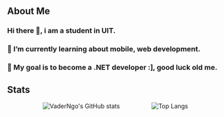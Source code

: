 <h2>About Me</h2>

### Hi there 👋, i am a student in UIT.

### 🔎 I’m currently learning about mobile, web development.
### 🎯 My goal is to become a .NET developer :], good luck old me.

<h2>Stats</h2>
	<p align="center">
  <img src="https://github-readme-stats.vercel.app/api?username=Tkhangds&show_icons=true&theme=light" alt="VaderNgo's GitHub stats" style="margin-right: 20px;" />
  <img src="https://github-readme-stats.vercel.app/api/top-langs/?username=Tkhangds&langs_count=8&layout=compact&size_weight=0.5&count_weight=0.5&theme=light" alt="Top Langs" style="padding-left:50px"/>
	</p>

<!--
**Tkhangds/Tkhangds** is a ✨ _special_ ✨ repository because its `README.md` (this file) appears on your GitHub profile.

Here are some ideas to get you started:

- 🔭 I’m currently working on ...
- 🌱 I’m currently learning ...
- 👯 I’m looking to collaborate on ...
- 🤔 I’m looking for help with ...
- 💬 Ask me about ...
- 📫 How to reach me: ...
- 😄 Pronouns: ...
- ⚡ Fun fact: ...
-->
